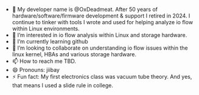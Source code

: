 - 👋 My developer name is @OxDeadmeat. After 50 years of hardware/software/firmware development & support I retired in 2024.  I continue to tinker with tools I wrote and used for helping analyze io flow within Linux environments.
- 👀 I’m interested in io flow analysis within Linux and storage hardware.
- 🌱 I’m currently learning github
- 💞️ I’m looking to collaborate on understanding io flow issues within the linux kernel, HBAs and various storage hardware.
- 📫 How to reach me TBD.
- 😄 Pronouns: jiibay
- ⚡ Fun fact: My first electronics class was vacuum tube theory. And yes, that means I used a slide rule in college.

<!---
OxDeadmeat/OxDeadmeat is a ✨ special ✨ repository because its `README.md` (this file) appears on your GitHub profile.
You can click the Preview link to take a look at your changes.
--->
